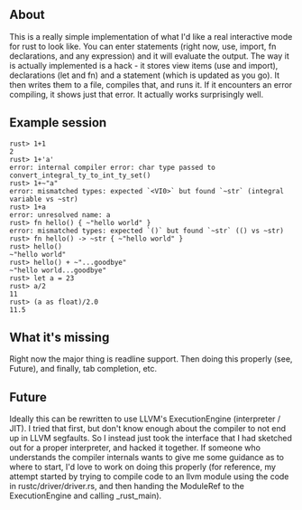 ## About

This is a really simple implementation of what I'd like a real interactive mode for rust to look like. You can enter statements (right now, use, import, fn declarations, and any expression) and it will evaluate the output. The way it is actually implemented is a hack - it stores view items (use and import), declarations (let and fn) and a statement (which is updated as you go). It then writes them to a file, compiles that, and runs it. If it encounters an error compiling, it shows just that error. It actually works surprisingly well.

## Example session

    rust> 1+1
    2
    rust> 1+'a'
    error: internal compiler error: char type passed to convert_integral_ty_to_int_ty_set()
    rust> 1+~"a"
    error: mismatched types: expected `<VI0>` but found `~str` (integral variable vs ~str)
    rust> 1+a
    error: unresolved name: a
    rust> fn hello() { ~"hello world" }
    error: mismatched types: expected `()` but found `~str` (() vs ~str)
    rust> fn hello() -> ~str { ~"hello world" }
    rust> hello()
    ~"hello world"
    rust> hello() + ~"...goodbye"
    ~"hello world...goodbye"
    rust> let a = 23
    rust> a/2
    11
    rust> (a as float)/2.0
    11.5

## What it's missing

Right now the major thing is readline support. Then doing this properly (see, Future), and finally, tab completion, etc.

## Future

Ideally this can be rewritten to use LLVM's ExecutionEngine (interpreter / JIT). I tried that first, but don't know enough about the compiler to not end up in LLVM segfaults. So I instead just took the interface that I had sketched out for a proper interpreter, and hacked it together. If someone who understands the compiler internals wants to give me some guidance as to where to start, I'd love to work on doing this properly (for reference, my attempt started by trying to compile code to an llvm module using the code in rustc/driver/driver.rs, and then handing the ModuleRef to the ExecutionEngine and calling _rust_main).
